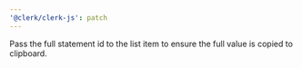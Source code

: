 ```yaml
---
'@clerk/clerk-js': patch
---
```


Pass the full statement id to the list item to ensure the full value is copied to clipboard.
